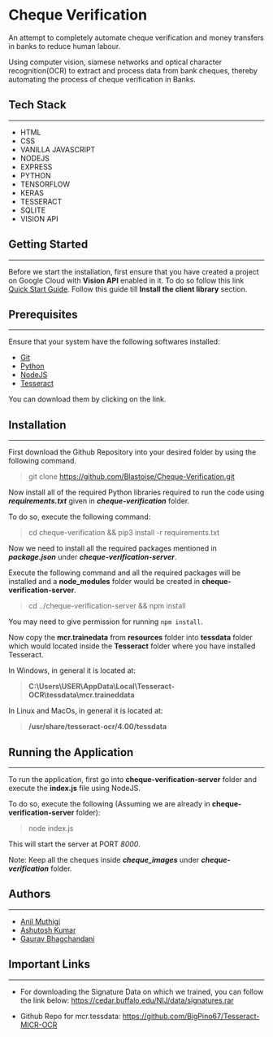 # Cheque Verification

An attempt to completely automate cheque verification and money transfers in banks to reduce human labour.

Using computer vision, siamese networks and optical character recognition(OCR) to extract and process data from bank cheques, thereby automating the process of cheque verification in Banks.

## Tech Stack

---

- HTML
- CSS
- VANILLA JAVASCRIPT
- NODEJS
- EXPRESS
- PYTHON
- TENSORFLOW
- KERAS
- TESSERACT
- SQLITE
- VISION API

## Getting Started

---

Before we start the installation, first ensure that you have created a project on Google Cloud with **Vision API** enabled in it.
To do so follow this link [Quick Start Guide](https://cloud.google.com/vision/docs/quickstart-client-libraries#client-libraries-install-python).
Follow this guide till **Install the client library** section.

## Prerequisites

---

Ensure that your system have the following softwares
installed:

- [Git](https://git-scm.com/downloads)
- [Python](https://www.python.org/downloads/)
- [NodeJS](https://nodejs.org/en/download/)
- [Tesseract](https://tesseract-ocr.github.io/)

You can download them by clicking on the link.

## Installation

---

First download the Github Repository into your desired folder by using the following command.

> git clone https://github.com/Blastoise/Cheque-Verification.git

Now install all of the required Python libraries required to run the code using **_requirements.txt_** given in **_cheque-verification_** folder.

To do so, execute the following command:

> cd cheque-verification && pip3 install -r requirements.txt

Now we need to install all the required packages mentioned in **_package.json_** under **_cheque-verification-server_**.

Execute the following command and all the required packages will be installed and a **node_modules** folder would be created in **cheque-verification-server**.

> cd ../cheque-verification-server && npm install

You may need to give permission for running `npm install`.

Now copy the **mcr.trainedata** from **resources** folder into **tessdata** folder which would located inside the **Tesseract** folder where you have installed Tesseract.

In Windows, in general it is located at:

> **C:\Users\USER\AppData\Local\Tesseract-OCR\tessdata\mcr.traineddata**

In Linux and MacOs, in general it is located at:

> **/usr/share/tesseract-ocr/4.00/tessdata**

## Running the Application

---

To run the application, first go into **cheque-verification-server** folder and execute the **index.js** file using NodeJS.

To do so, execute the following (Assuming we are already in **cheque-verification-server** folder):

> node index.js

This will start the server at PORT _8000_.

Note: Keep all the cheques inside **_cheque_images_** under **_cheque-verification_** folder.

## Authors

---

- [Anil Muthigi](https://github.com/anilmuthigi)
- [Ashutosh Kumar](https://github.com/Blastoise)
- [Gaurav Bhagchandani](https://github.com/gauravbhag51)

## Important Links

---

- For downloading the Signature Data on which we trained, you can follow the link below:
  https://cedar.buffalo.edu/NIJ/data/signatures.rar

- Github Repo for mcr.tessdata: https://github.com/BigPino67/Tesseract-MICR-OCR
